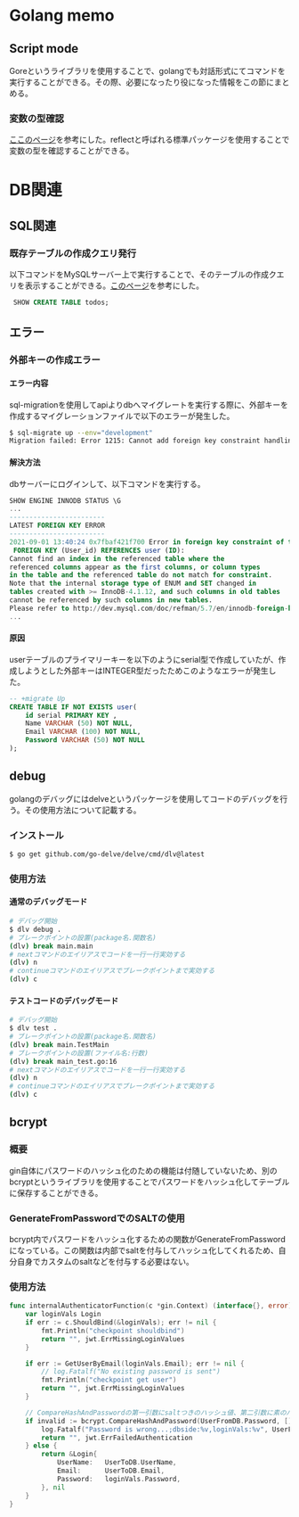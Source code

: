 # Golang memo

## Script mode

Goreというライブラリを使用することで、golangでも対話形式にてコマンドを実行することができる。その際、必要になったり役になった情報をこの節にまとめる。

### 変数の型確認

[ここのページ](https://y0m0r.hateblo.jp/entry/20140413/1397397593)を参考にした。reflectと呼ばれる標準パッケージを使用することで変数の型を確認することができる。

# DB関連

## SQL関連

### 既存テーブルの作成クエリ発行

以下コマンドをMySQLサーバー上で実行することで、そのテーブルの作成クエリを表示することができる。[このページ](https://qiita.com/expajp/items/81a8773b49472925fe06)を参考にした。

```sql
 SHOW CREATE TABLE todos;
```

## エラー

### 外部キーの作成エラー

#### エラー内容

sql-migrationを使用してapiよりdbへマイグレートを実行する際に、外部キーを作成するマイグレーションファイルで以下のエラーが発生した。

```bash
$ sql-migrate up --env="development"
Migration failed: Error 1215: Cannot add foreign key constraint handling 20210901133655-add_relation_between_user_and_todo.sql
```

#### 解決方法

dbサーバーにログインして、以下コマンドを実行する。

```sql
SHOW ENGINE INNODB STATUS \G
...
------------------------
LATEST FOREIGN KEY ERROR
------------------------
2021-09-01 13:40:24 0x7fbaf421f700 Error in foreign key constraint of table todo_dev/#sql-1_15:
 FOREIGN KEY (User_id) REFERENCES user (ID):
Cannot find an index in the referenced table where the
referenced columns appear as the first columns, or column types
in the table and the referenced table do not match for constraint.
Note that the internal storage type of ENUM and SET changed in
tables created with >= InnoDB-4.1.12, and such columns in old tables
cannot be referenced by such columns in new tables.
Please refer to http://dev.mysql.com/doc/refman/5.7/en/innodb-foreign-key-constraints.html for correct foreign key definition.
...
```

#### 原因

userテーブルのプライマリーキーを以下のようにserial型で作成していたが、作成しようとした外部キーはINTEGER型だったためこのようなエラーが発生した。

```sql
-- +migrate Up
CREATE TABLE IF NOT EXISTS user(
    id serial PRIMARY KEY ,
    Name VARCHAR (50) NOT NULL,
    Email VARCHAR (100) NOT NULL,
    Password VARCHAR (50) NOT NULL
);
```

## debug

golangのデバッグにはdelveというパッケージを使用してコードのデバッグを行う。その使用方法について記載する。

### インストール

```bash
$ go get github.com/go-delve/delve/cmd/dlv@latest
```

### 使用方法

#### 通常のデバッグモード

```bash
# デバッグ開始
$ dlv debug .
# ブレークポイントの設置(package名.関数名)
(dlv) break main.main
# nextコマンドのエイリアスでコードを一行一行実効する
(dlv) n
# continueコマンドのエイリアスでブレークポイントまで実効する
(dlv) c
```

#### テストコードのデバッグモード

```bash
# デバッグ開始
$ dlv test .
# ブレークポイントの設置(package名.関数名)
(dlv) break main.TestMain
# ブレークポイントの設置(ファイル名:行数)
(dlv) break main_test.go:16
# nextコマンドのエイリアスでコードを一行一行実効する
(dlv) n
# continueコマンドのエイリアスでブレークポイントまで実効する
(dlv) c
```

## bcrypt

### 概要

gin自体にパスワードのハッシュ化のための機能は付随していないため、別のbcryptというライブラリを使用することでパスワードをハッシュ化してテーブルに保存することができる。

### GenerateFromPasswordでのSALTの使用

bcrypt内でパスワードをハッシュ化するための関数がGenerateFromPasswordになっている。この関数は内部でsaltを付与してハッシュ化してくれるため、自分自身でカスタムのsaltなどを付与する必要はない。

### 使用方法

```go
func internalAuthenticatorFunction(c *gin.Context) (interface{}, error) {
	var loginVals Login
	if err := c.ShouldBind(&loginVals); err != nil {
		fmt.Println("checkpoint shouldbind")
		return "", jwt.ErrMissingLoginValues
	}

	if err := GetUserByEmail(loginVals.Email); err != nil {
		// log.Fatalf("No existing password is sent")
		fmt.Println("checkpoint get user")
		return "", jwt.ErrMissingLoginValues
	}

    // CompareHashAndPasswordの第一引数にsaltつきのハッシュ値、第二引数に素のパスワードのバイト列を指定する
	if invalid := bcrypt.CompareHashAndPassword(UserFromDB.Password, []byte(loginVals.Password)); invalid != nil {
		log.Fatalf("Password is wrong...;dbside:%v,loginVals:%v", UserFromDB.Password, []byte(loginVals.Password))
		return "", jwt.ErrFailedAuthentication
	} else {
		return &Login{
			UserName: 	UserToDB.UserName,
			Email: 		UserToDB.Email,
			Password:	loginVals.Password,
		}, nil
	}
}
```